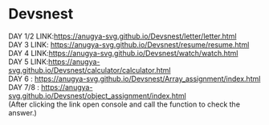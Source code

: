 # Devsnest
DAY 1/2 LINK:https://anugya-svg.github.io/Devsnest/letter/letter.html<br>
DAY 3 LINK: https://anugya-svg.github.io/Devsnest/resume/resume.html<br>
DAY 4 LINK:https://anugya-svg.github.io/Devsnest/watch/watch.html<br>
DAY 5 LINK:https://anugya-svg.github.io/Devsnest/calculator/calculator.html<br>
DAY 6 : https://anugya-svg.github.io/Devsnest/Array_assignment/index.html<br>
DAY 7/8 : https://anugya-svg.github.io/Devsnest/object_assignment/index.html<br>
(After clicking the link open console and call the function to check the answer.)<br>